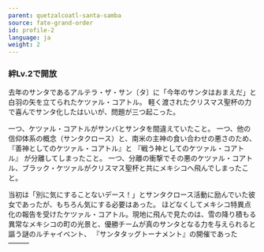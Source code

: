 ```yaml
---
parent: quetzalcoatl-santa-samba
source: fate-grand-order
id: profile-2
language: ja
weight: 2
---
```


### 絆Lv.2で開放

去年のサンタであるアルテラ・ザ・サン〔タ〕に「今年のサンタはおまえだ」と白羽の矢を立てられたケツァル・コアトル。
軽く渡されたクリスマス聖杯の力で喜んでサンタ化したはいいが、問題が三つ起こった。

一つ、ケツァル・コアトルがサンバとサンタを間違えていたこと。
一つ、他の信仰体系の概念（サンタクロース）と、南米の主神の食い合わせの悪さのため、
『善神としてのケツァル・コアトル』と
『戦う神としてのケツァル・コアトル』
が分離してしまったこと。
一つ、分離の衝撃でその悪のケツァル・コアトル、ブラック・ケツァルがクリスマス聖杯と共にメキシコへ飛んでしまったこと。

当初は「別に気にすることないデース！」とサンタクロース活動に励んでいた彼女であったが、もちろん気にする必要はあった。
ほどなくしてメキシコ特異点化の報告を受けたケツァル・コアトル。現地に飛んで見たのは、雪の降り積もる異常なメキシコの町の光景と、優勝チームが真のサンタとなる力を与えられると謳う謎のルチャイベント、
『サンタタッグトーナメント』の開催であった―――
